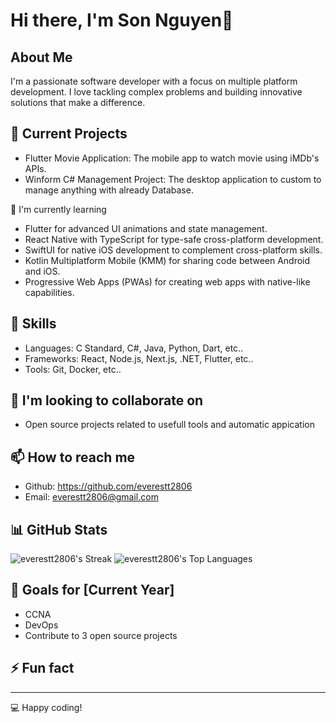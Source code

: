 # Hi there, I'm Son Nguyen👋

## About Me
I'm a passionate software developer with a focus on multiple platform development. I love tackling complex problems and building innovative solutions that make a difference.

## 🔭 Current Projects
- Flutter Movie Application: The mobile app to watch movie using iMDb's APIs.
- Winform C# Management Project: The desktop application to custom to manage anything with already Database.

🌱 I'm currently learning
- Flutter for advanced UI animations and state management.
- React Native with TypeScript for type-safe cross-platform development.
- SwiftUI for native iOS development to complement cross-platform skills.
- Kotlin Multiplatform Mobile (KMM) for sharing code between Android and iOS.
- Progressive Web Apps (PWAs) for creating web apps with native-like capabilities.

## 💼 Skills
- Languages: C Standard, C#, Java, Python, Dart, etc..
- Frameworks: React, Node.js, Next.js, .NET, Flutter, etc..
- Tools: Git, Docker, etc..

## 👯 I'm looking to collaborate on
- Open source projects related to usefull tools and automatic appication

## 📫 How to reach me
- Github: https://github.com/everestt2806
- Email: everestt2806@gmail.com
  

## 📊 GitHub Stats
![everestt2806's Streak](https://github-readme-streak-stats.herokuapp.com/?user=everestt2806&theme=dark&hide_border=false)
![everestt2806's Top Languages](https://github-readme-stats.vercel.app/api/top-langs/?username=everestt2806&theme=dark&show_icons=true&hide_border=false&layout=compact)


## 🎯 Goals for [Current Year]
- CCNA
- DevOps
- Contribute to 3 open source projects

## ⚡ Fun fact


---
💻 Happy coding!
